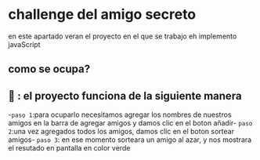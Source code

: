 <h1 aling="center"> 
  challenge del amigo  secreto  </h1>
<p>
  en este apartado veran el proyecto en el que se trabajo eh implemento javaScript
</p>
<h2>
  como se ocupa?
</h2>

  ## 🔨 : el proyecto funciona de la siguiente manera 
  -`paso 1`:para ocuparlo necesitamos agregar los nombres de nuestros amigos en la barra de agregar amigos y damos clic en el boton añadir- `paso 2`:una vez agregados todos los amigos, damos clic en el boton sortear amigos- `paso 3`: en ese momento sorteara un amigo al azar, y nos mostrara el resutado en pantalla en color verde
    
  

